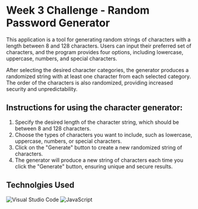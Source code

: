 # Week 3 Challenge - Random Password Generator
This application is a tool for generating random strings of characters with a length between 8 and 128 characters. Users can input their preferred set of characters, and the program provides four options, including lowercase, uppercase, numbers, and special characters.

After selecting the desired character categories, the generator produces a randomized string with at least one character from each selected category. The order of the characters is also randomized, providing increased security and unpredictability.

## Instructions for using the character generator:

1. Specify the desired length of the character string, which should be between 8 and 128 characters.
2. Choose the types of characters you want to include, such as lowercase, uppercase, numbers, or special characters.
3. Click on the "Generate" button to create a new randomized string of characters.
4. The generator will produce a new string of characters each time you click the "Generate" button, ensuring unique and secure results.

## Technolgies Used
![Visual Studio Code](https://img.shields.io/badge/Visual%20Studio%20Code-0078d7.svg?style=for-the-badge&logo=visual-studio-code&logoColor=white) ![JavaScript](https://img.shields.io/badge/javascript-%23323330.svg?style=for-the-badge&logo=javascript&logoColor=%23F7DF1E)

